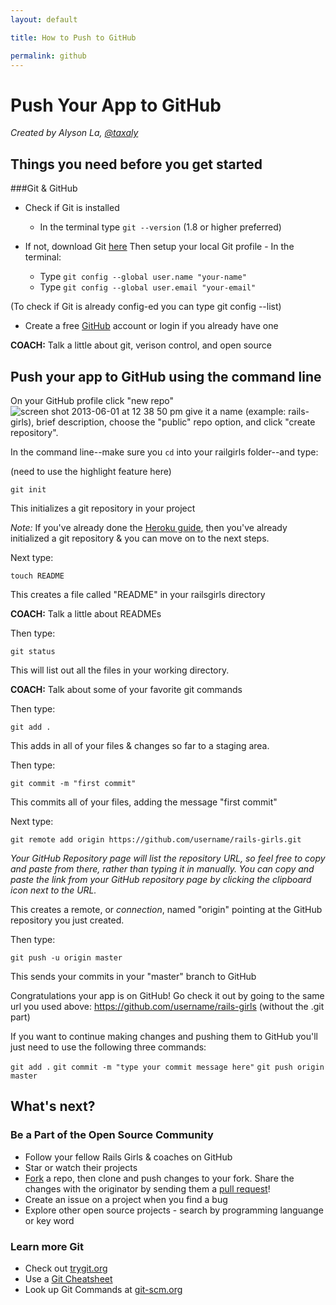 ```yaml
---
layout: default

title: How to Push to GitHub

permalink: github
---
```


# Push Your App to GitHub

*Created by Alyson La, [@taxaly](www.twitter.com/taxaly)*

## Things you need before you get started

###Git & GitHub

* Check if Git is installed
	* In the terminal type `git --version` (1.8 or higher preferred)

* If not, download Git [here](http://git-scm.com/downloads)
	Then setup your local Git profile - In the terminal: 
	* Type `git config --global user.name "your-name"`
	* Type `git config --global user.email "your-email"`
      
(To check if Git is already config-ed you can type git config --list)

* Create a free [GitHub](https://github.com) account or login if you already have one

**COACH:** Talk a little about git, verison control, and open source

## Push your app to GitHub using the command line

On your GitHub profile click "new repo" ![screen shot 2013-06-01 at 12 38 50 pm](https://f.cloud.github.com/assets/2623954/595307/eb70c6cc-caf2-11e2-9d2d-60deb31ac049.png) give it a name (example: rails-girls), brief description, choose the "public" repo option, and click "create repository".

In the command line--make sure you `cd` into your railgirls folder--and type:

(need to use the highlight feature here)

`git init`

This initializes a git repository in your project 

*Note:* If you've already done the [Heroku guide](/heroku), then you've already initialized a git repository & you can move on to the next steps. 

Next type:

`touch README`

This creates a file called "README" in your railsgirls directory

**COACH:** Talk a little about READMEs

Then type:

`git status`

This will list out all the files in your working directory. 

**COACH:** Talk about some of your favorite git commands

Then type:

`git add .`

This adds in all of your files & changes so far to a staging area.

Then type:

`git commit -m "first commit"`

This commits all of your files, adding the message "first commit"

Next type: 

`git remote add origin https://github.com/username/rails-girls.git` 

_Your GitHub Repository page will list the repository URL, so feel free to copy and paste from there, rather than typing it in manually. You can copy and paste the link from your GitHub repository page by clicking the clipboard icon next to the URL._

This creates a remote, or _connection_, named "origin" pointing at the GitHub repository you just created.

Then type:

`git push -u origin master`

This sends your commits in your "master" branch to GitHub

Congratulations your app is on GitHub! Go check it out by going to the same url you used above: https://github.com/username/rails-girls (without the .git part) 

If you want to continue making changes and pushing them to GitHub you'll just need to use the following three commands:

`git add .`
`git commit -m "type your commit message here"`
`git push origin master`

## What's next?

### Be a Part of the Open Source Community
 
 * Follow your fellow Rails Girls & coaches on GitHub
 * Star or watch their projects
 * [Fork](https://help.github.com/articles/fork-a-repo) a repo, then clone and push changes to your fork. Share the changes with the originator by sending them a [pull request](https://help.github.com/articles/using-pull-requests)!
 * Create an issue on a project when you find a bug
 * Explore other open source projects - search by programming languange or key word

### Learn more Git

 * Check out [trygit.org](http://try.github.io/)
 * Use a [Git Cheatsheet](https://na1.salesforce.com/help/doc/en/salesforce_git_developer_cheatsheet.pdf)
 * Look up Git Commands at [git-scm.org](http://git-scm.com/)
 





